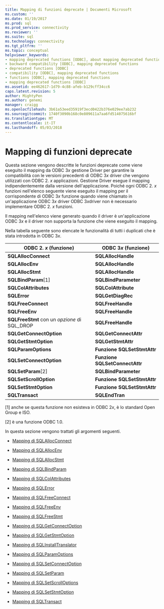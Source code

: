 ```yaml
---
title: Mapping di funzioni deprecate | Documenti Microsoft
ms.custom: ''
ms.date: 01/19/2017
ms.prod: sql
ms.prod_service: connectivity
ms.reviewer: ''
ms.suite: sql
ms.technology: connectivity
ms.tgt_pltfrm: ''
ms.topic: conceptual
helpviewer_keywords:
- mapping deprecated functions [ODBC], about mapping deprecated functions
- backward compatibility [ODBC], mapping deprecated functions
- deprecated functions [ODBC]
- compatibility [ODBC], mapping deprecated functions
- functions [ODBC], mapping deprecated functions
- mapping deprecated functions [ODBC]
ms.assetid: ee462617-1d79-4c88-afeb-b129cff34cc6
caps.latest.revision: 5
author: MightyPen
ms.author: genemi
manager: craigg
ms.openlocfilehash: 3b61a53eed35919f3ecd0422b376e029ee7ab232
ms.sourcegitcommit: 1740f3090b168c0e809611a7aa6fd514075616bf
ms.translationtype: MT
ms.contentlocale: it-IT
ms.lasthandoff: 05/03/2018
---
```

# <a name="mapping-deprecated-functions"></a>Mapping di funzioni deprecate
Questa sezione vengono descritte le funzioni deprecate come viene eseguito il mapping da ODBC 3*x* gestione Driver per garantire la compatibilità con le versioni precedenti di ODBC 3*x* driver che vengono utilizzati con ODBC 2. *x* applicazioni. Gestione Driver esegue il mapping indipendentemente dalla versione dell'applicazione. Poiché ogni ODBC 2. *x* funzioni nell'elenco seguente viene eseguito il mapping per il corrispondente di ODBC 3*x* funzione quando viene chiamato in un'applicazione ODBC 3*x* driver ODBC 3*x*driver non è necessario implementare ODBC 2. *x* funzioni.  
  
 Il mapping nell'elenco viene generato quando il driver è un'applicazione ODBC 3*x* e il driver non supporta la funzione che viene eseguito il mapping.  
  
 Nella tabella seguente sono elencate le funzionalità di tutti i duplicati che è stata introdotta in ODBC 3*x*.  
  
|ODBC 2. *x* (funzione)|ODBC 3*x* (funzione)|  
|-------------------------|-------------------------|  
|**SQLAllocConnect**|**SQLAllocHandle**|  
|**SQLAllocEnv**|**SQLAllocHandle**|  
|**SQLAllocStmt**|**SQLAllocHandle**|  
|**SQLBindParam**[1]|**SQLBindParameter**|  
|**SQLColAttributes**|**SQLColAttribute**|  
|**SQLError**|**SQLGetDiagRec**|  
|**SQLFreeConnect**|**SQLFreeHandle**|  
|**SQLFreeEnv**|**SQLFreeHandle**|  
|**SQLFreeStmt** con un *opzione* di SQL_DROP|**SQLFreeHandle**|  
|**SQLGetConnectOption**|**SQLGetConnectAttr**|  
|**SQLGetStmtOption**|**SQLGetStmtAttr**|  
|**SQLParamOptions**|**Funzione SQLSetStmtAttr**|  
|**SQLSetConnectOption**|**Funzione SQLSetConnectAttr**|  
|**SQLSetParam**[2]|**SQLBindParameter**|  
|**SQLSetScrollOption**|**Funzione SQLSetStmtAttr**|  
|**SQLSetStmtOption**|**Funzione SQLSetStmtAttr**|  
|**SQLTransact**|**SQLEndTran**|  
  
 [1] anche se questa funzione non esisteva in ODBC 2*x*, è lo standard Open Group e ISO.  
  
 [2] è una funzione ODBC 1.0.  
  
 In questa sezione vengono trattati gli argomenti seguenti.  
  
-   [Mapping di SQLAllocConnect](../../../odbc/reference/appendixes/sqlallocconnect-mapping.md)  
  
-   [Mapping di SQLAllocEnv](../../../odbc/reference/appendixes/sqlallocenv-mapping.md)  
  
-   [Mapping di SQLAllocStmt](../../../odbc/reference/appendixes/sqlallocstmt-mapping.md)  
  
-   [Mapping di SQLBindParam](../../../odbc/reference/appendixes/sqlbindparam-mapping.md)  
  
-   [Mapping di SQLColAttributes](../../../odbc/reference/appendixes/sqlcolattributes-mapping.md)  
  
-   [Mapping di SQLError](../../../odbc/reference/appendixes/sqlerror-mapping.md)  
  
-   [Mapping di SQLFreeConnect](../../../odbc/reference/appendixes/sqlfreeconnect-mapping.md)  
  
-   [Mapping di SQLFreeEnv](../../../odbc/reference/appendixes/sqlfreeenv-mapping.md)  
  
-   [Mapping di SQLFreeStmt](../../../odbc/reference/appendixes/sqlfreestmt-mapping.md)  
  
-   [Mapping di SQLGetConnectOption](../../../odbc/reference/appendixes/sqlgetconnectoption-mapping.md)  
  
-   [Mapping di SQLGetStmtOption](../../../odbc/reference/appendixes/sqlgetstmtoption-mapping.md)  
  
-   [Mapping di SQLInstallTranslator](../../../odbc/reference/appendixes/sqlinstalltranslator-mapping.md)  
  
-   [Mapping di SQLParamOptions](../../../odbc/reference/appendixes/sqlparamoptions-mapping.md)  
  
-   [Mapping di SQLSetConnectOption](../../../odbc/reference/appendixes/sqlsetconnectoption-mapping.md)  
  
-   [Mapping di SQLSetParam](../../../odbc/reference/appendixes/sqlsetparam-mapping.md)  
  
-   [Mapping di SQLSetScrollOptions](../../../odbc/reference/appendixes/sqlsetscrolloptions-mapping.md)  
  
-   [Mapping di SQLSetStmtOption](../../../odbc/reference/appendixes/sqlsetstmtoption-mapping.md)  
  
-   [Mapping di SQLTransact](../../../odbc/reference/appendixes/sqltransact-mapping.md)
